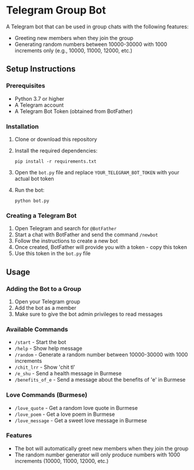 # Telegram Group Bot

A Telegram bot that can be used in group chats with the following features:
- Greeting new members when they join the group
- Generating random numbers between 10000-30000 with 1000 increments only (e.g., 10000, 11000, 12000, etc.)

## Setup Instructions

### Prerequisites
- Python 3.7 or higher
- A Telegram account
- A Telegram Bot Token (obtained from BotFather)

### Installation

1. Clone or download this repository

2. Install the required dependencies:
   ```
   pip install -r requirements.txt
   ```

3. Open the `bot.py` file and replace `YOUR_TELEGRAM_BOT_TOKEN` with your actual bot token

4. Run the bot:
   ```
   python bot.py
   ```

### Creating a Telegram Bot

1. Open Telegram and search for `@BotFather`
2. Start a chat with BotFather and send the command `/newbot`
3. Follow the instructions to create a new bot
4. Once created, BotFather will provide you with a token - copy this token
5. Use this token in the `bot.py` file

## Usage

### Adding the Bot to a Group
1. Open your Telegram group
2. Add the bot as a member
3. Make sure to give the bot admin privileges to read messages

### Available Commands
- `/start` - Start the bot
- `/help` - Show help message
- `/random` - Generate a random number between 10000-30000 with 1000 increments
- `/chit_lrr` - Show 'chit tl'
- `/e_shu` - Send a health message in Burmese
- `/benefits_of_e` - Send a message about the benefits of 'e' in Burmese

### Love Commands (Burmese)
- `/love_quote` - Get a random love quote in Burmese
- `/love_poem` - Get a love poem in Burmese
- `/love_message` - Get a sweet love message in Burmese

### Features
- The bot will automatically greet new members when they join the group
- The random number generator will only produce numbers with 1000 increments (10000, 11000, 12000, etc.)